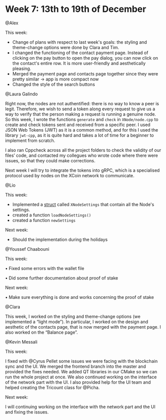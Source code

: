 # Week 7: 13th to 19th of December

@Alex 

This week:

- Change of plans with respect to last week's goals: the styling and theme-change options were done by Clara and Tim.
- I changed the functioning of the contact payment page. Instead of clicking on the pay button to open the pay dialog, you can now click on the contact's entire row. It is more user-friendly and aesthetically pleasing.
- Merged the payment page and contacts page together since they were pretty similar → app is more compact now
- Changed the style of the search buttons

@Laura Galindo 

Right now, the nodes are not authentified: there is no way to know a peer is legit. Therefore, we wish to send a token along every request to give us a way to verify that the person making a request is running a genuine node. So this week, I wrote the functions `generate` and `check` in `XNode/node.cpp` to create and check tokens sent and received from a specific peer. I used JSON Web Tokens (JWT) as it is a common method, and for this I used the library `jwt-cpp`, as it is quite hard and takes a lot of time for a beginner to implement from scratch.

I also ran Cppcheck across all the project folders to check the validity of our files’ code, and contacted my collegues who wrote code where there were issues, so that they could make corrections.

Next week I will try to integrate the tokens into gRPC, which is a specialised protocol used by nodes on the XCoin network to communicate.

@Lio 

This week:

- Implemented a [struct](https://www.cplusplus.com/doc/tutorial/structures/) called `XNodeSettings` that contain all the Node's settings.
- created a function `loadNodeSettings()`
- created a function `newSettings`

Next week:

- Should the implementation  during the holidays

@Youssef Chaabouni 

This week:

• Fixed some errors with the wallet file

• Did some further documentation about proof of stake

Next week:

• Make sure everything is done and works concerning the proof of stake

@Clara  

This week, I worked on the styling and theme-change options (we implemented a “light mode”). In particular, I worked on the design and aesthetic of the contacts page, that is now merged with the payment page. I also worked on the “Balance page”.

@Kevin Messali 

This week:

 I fixed with @Cyrus Pellet some issues we were facing with the blockchain sync and the UI. We merged the frontend branch into the master and provided the fixes needed. We added QT libraries in our CMake so we can run the whole project at once. We also continued working on the interface of the network part with the UI. I also provided help for the UI team and helped creating the Tricount class for @Picha.

Next week:

I will continuing working on the interface with the network part and the UI and fixing the issues.
